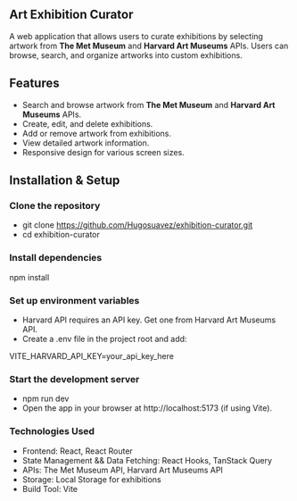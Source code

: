 ## Art Exhibition Curator

A web application that allows users to curate exhibitions by selecting artwork from **The Met Museum** and **Harvard Art Museums** APIs. Users can browse, search, and organize artworks into custom exhibitions.

## Features

- Search and browse artwork from **The Met Museum** and **Harvard Art Museums** APIs.
- Create, edit, and delete exhibitions.
- Add or remove artwork from exhibitions.
- View detailed artwork information.
- Responsive design for various screen sizes.

## Installation & Setup

### Clone the repository

- git clone https://github.com/Hugosuavez/exhibition-curator.git
- cd exhibition-curator

### Install dependencies

npm install

### Set up environment variables
- Harvard API requires an API key. Get one from Harvard Art Museums API.
- Create a .env file in the project root and add:

VITE_HARVARD_API_KEY=your_api_key_here

### Start the development server

- npm run dev
- Open the app in your browser at http://localhost:5173 (if using Vite).

### Technologies Used
- Frontend: React, React Router
- State Management && Data Fetching: React Hooks, TanStack Query
- APIs: The Met Museum API, Harvard Art Museums API
- Storage: Local Storage for exhibitions
- Build Tool: Vite

